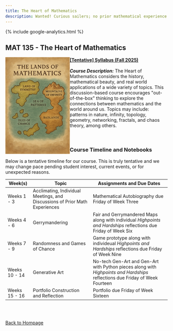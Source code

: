 ```yaml
---
title: The Heart of Mathematics
description: Wanted! Curious sailers; no prior mathematical experience needed. <br/> <br/> Join me, Dr. Gilbert, as we embark on an ongoing exploration of the continents of mathematics. Some are well known, like the Land of Symmetry or the Sea of Probability; others, like the Mountains of Infinity or the Fractal and Chaos Coasts, reveal their secrets only to the patient traveler. We may even visit the Badlands, where mathematics is bent to questionable ends. Each term, we set our compass toward a different region, studying its landscapes, patterns, and hidden paths. Over time, our collective journeys fill in more of the great mathematical map.
---
```


{% include google-analytics.html %}

## MAT 135 - The Heart of Mathematics

<img src="/SiteFiles/HeartOfMathMap.png" align="left" width=200>**[[Tentative] Syllabus (Fall 2025)](https://drive.google.com/file/d/1kqFsdMCM04fz3_ajk49Sq1CmEi1m67B5/view?usp=sharing)**<br/>
<br/>
***Course Description:*** The Heart of Mathematics considers the history, mathematical beauty, and real world applications of a wide variety of topics.  This discussion-based course encourages "out-of-the-box" thinking to explore the connections between mathematics and the world around us.  Topics may include: patterns in nature, infinity, topology, geometry, networking, fractals, and chaos theory, among others.<br/>
<br/>
<br/>


### Course Timeline and Notebooks

Below is a tentative timeline for our course. This is truly tentative and we may change pace 
pending student interest, current events, or for unexpected reasons.

| Week(s) | Topic | Assignments and Due Dates |
|---------------|-------------|--------------|
| Weeks 1 - 3 | Acclimating, Individual Meetings, and Discussions of Prior Math Experiences | Mathematical Autobiography due Friday of Week Three |
| Weeks 4 - 6 | Gerrymandering | Fair and Gerrymandered Maps along with individual *Highpoints and Hardships* reflections due Friday of Week Six |
| Weeks 7 - 9 | Randomness and Games of Chance | Game prototype along with individeual *Highpoints and Hardships* reflections due Friday of Week Nine |
| Weeks 10 - 14 | Generative Art | No-tech Gen-Art and Gen-Art with Python pieces along with *Highpoints and Hardships* reflections due Friday of Week Fourteen |
| Weeks 15 - 16 | Portfolio Construction and Reflection | Portfolio due Friday of Week Sixteen |

<br/>
<br/>

[Back to Hompage](https://agmath.github.io/)
